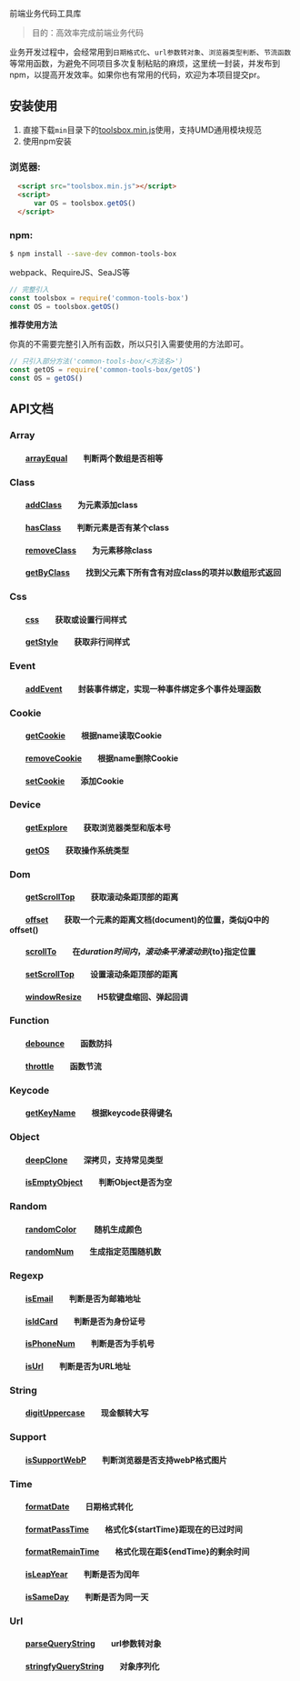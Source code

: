 前端业务代码工具库  

> 目的：高效率完成前端业务代码

业务开发过程中，会经常用到`日期格式化`、`url参数转对象`、`浏览器类型判断`、`节流函数`等常用函数，为避免不同项目多次复制粘贴的麻烦，这里统一封装，并发布到npm，以提高开发效率。如果你也有常用的代码，欢迎为本项目提交pr。

## 安装使用

1. 直接下载`min`目录下的[toolsbox.min.js](https://github.com/hyy520/toolsbox/blob/master/min/toolsbox.min.js)使用，支持UMD通用模块规范  
2. 使用npm安装

### 浏览器:
``` html
  <script src="toolsbox.min.js"></script>
  <script>
      var OS = toolsbox.getOS()
  </script>
```

### npm:
``` bash
$ npm install --save-dev common-tools-box
```

webpack、RequireJS、SeaJS等

``` javascript
// 完整引入
const toolsbox = require('common-tools-box')
const OS = toolsbox.getOS()
```

**推荐使用方法**  

你真的不需要完整引入所有函数，所以只引入需要使用的方法即可。
``` javascript
// 只引入部分方法('common-tools-box/<方法名>')
const getOS = require('common-tools-box/getOS')
const OS = getOS()
```
## API文档

### Array  
#### &emsp;&emsp;[arrayEqual][arrayEqual]&emsp;&emsp;判断两个数组是否相等 

### Class
#### &emsp;&emsp;[addClass][addClass]&emsp;&emsp;为元素添加class  
#### &emsp;&emsp;[hasClass][hasClass]&emsp;&emsp;判断元素是否有某个class  
#### &emsp;&emsp;[removeClass][removeClass]&emsp;&emsp;为元素移除class  
#### &emsp;&emsp;[getByClass][getByClass]&emsp;&emsp;找到父元素下所有含有对应class的项并以数组形式返回

### Css
#### &emsp;&emsp;[css][css]&emsp;&emsp;获取或设置行间样式  
#### &emsp;&emsp;[getStyle][getStyle]&emsp;&emsp;获取非行间样式  

### Event
#### &emsp;&emsp;[addEvent][addEvent]&emsp;&emsp;封装事件绑定，实现一种事件绑定多个事件处理函数 

### Cookie 
#### &emsp;&emsp;[getCookie][getCookie]&emsp;&emsp;根据name读取Cookie  
#### &emsp;&emsp;[removeCookie][removeCookie]&emsp;&emsp;根据name删除Cookie
#### &emsp;&emsp;[setCookie][setCookie]&emsp;&emsp;添加Cookie 

### Device  
#### &emsp;&emsp;[getExplore][getExplore]&emsp;&emsp;获取浏览器类型和版本号  
#### &emsp;&emsp;[getOS][getOS]&emsp;&emsp;获取操作系统类型

### Dom  
#### &emsp;&emsp;[getScrollTop][getScrollTop]&emsp;&emsp;获取滚动条距顶部的距离
#### &emsp;&emsp;[offset][offset]&emsp;&emsp;获取一个元素的距离文档(document)的位置，类似jQ中的offset()
#### &emsp;&emsp;[scrollTo][scrollTo]&emsp;&emsp;在${duration}时间内，滚动条平滑滚动到${to}指定位置
#### &emsp;&emsp;[setScrollTop][setScrollTop]&emsp;&emsp;设置滚动条距顶部的距离
#### &emsp;&emsp;[windowResize][windowResize]&emsp;&emsp;H5软键盘缩回、弹起回调

### Function  
#### &emsp;&emsp;[debounce][debounce]&emsp;&emsp;函数防抖   
#### &emsp;&emsp;[throttle][throttle]&emsp;&emsp;函数节流   

### Keycode  
#### &emsp;&emsp;[getKeyName][getKeyName]&emsp;&emsp;根据keycode获得键名 

### Object  
#### &emsp;&emsp;[deepClone][deepClone]&emsp;&emsp;深拷贝，支持常见类型
#### &emsp;&emsp;[isEmptyObject][isEmptyObject]&emsp;&emsp;判断Object是否为空

### Random  
#### &emsp;&emsp;[randomColor][randomColor] &emsp;&emsp;随机生成颜色
#### &emsp;&emsp;[randomNum][randomNum]&emsp;&emsp;生成指定范围随机数 

### Regexp  
#### &emsp;&emsp;[isEmail][isEmail]&emsp;&emsp;判断是否为邮箱地址 
#### &emsp;&emsp;[isIdCard][isIdCard]&emsp;&emsp;判断是否为身份证号
#### &emsp;&emsp;[isPhoneNum][isPhoneNum]&emsp;&emsp;判断是否为手机号  
#### &emsp;&emsp;[isUrl][isUrl]&emsp;&emsp;判断是否为URL地址

### String  
#### &emsp;&emsp;[digitUppercase][digitUppercase]&emsp;&emsp;现金额转大写

### Support  
#### &emsp;&emsp;[isSupportWebP][isSupportWebP]&emsp;&emsp;判断浏览器是否支持webP格式图片
#### 

### Time  
#### &emsp;&emsp;[formatDate][formatDate]&emsp;&emsp;日期格式转化
#### &emsp;&emsp;[formatPassTime][formatPassTime]&emsp;&emsp;格式化${startTime}距现在的已过时间
#### &emsp;&emsp;[formatRemainTime][formatRemainTime]&emsp;&emsp;格式化现在距${endTime}的剩余时间
#### &emsp;&emsp;[isLeapYear][isLeapYear]&emsp;&emsp;判断是否为闰年
#### &emsp;&emsp;[isSameDay][isSameDay]&emsp;&emsp;判断是否为同一天

### Url
#### &emsp;&emsp;[parseQueryString][parseQueryString]&emsp;&emsp;url参数转对象
#### &emsp;&emsp;[stringfyQueryString][stringfyQueryString]&emsp;&emsp;对象序列化

[arrayEqual]:https://github.com/hyy520/toolsbox/blob/master/src/array/arrayEqual.js

[addClass]:https://github.com/hyy520/toolsbox/blob/master/src/class/addClass.js
[hasClass]:https://github.com/hyy520/toolsbox/blob/master/src/class/hasClass.js
[removeClass]:https://github.com/hyy520/toolsbox/blob/master/src/class/removeClass.js
[getByClass]:https://github.com/hyy520/toolsbox/blob/master/src/class/getByClass.js

[css]:https://github.com/hyy520/toolsbox/blob/master/src/css/css.js
[getStyle]:https://github.com/hyy520/toolsbox/blob/master/src/css/getStyle.js

[addEvent]:https://github.com/hyy520/toolsbox/blob/master/src/event/addEvent.js

[getCookie]:https://github.com/hyy520/toolsbox/blob/master/src/cookie/getCookie.js
[removeCookie]:https://github.com/hyy520/toolsbox/blob/master/src/cookie/removeCookie.js
[setCookie]:https://github.com/hyy520/toolsbox/blob/master/src/cookie/setCookie.js

[getExplore]:https://github.com/hyy520/toolsbox/blob/master/src/device/getExplore.js
[getOS]:https://github.com/hyy520/toolsbox/blob/master/src/device/getOS.js

[getScrollTop]:https://github.com/hyy520/toolsbox/blob/master/src/dom/getScrollTop.js
[offset]:https://github.com/hyy520/toolsbox/blob/master/src/dom/offset.js
[scrollTo]:https://github.com/hyy520/toolsbox/blob/master/src/dom/scrollTo.js
[setScrollTop]:https://github.com/hyy520/toolsbox/blob/master/src/dom/setScrollTop.js
[windowResize]:https://github.com/hyy520/toolsbox/blob/master/src/dom/windowResize.js

[debounce]:https://github.com/hyy520/toolsbox/blob/master/src/function/debounce.js
[throttle]:https://github.com/hyy520/toolsbox/blob/master/src/function/throttle.js

[getKeyName]:https://github.com/hyy520/toolsbox/blob/master/src/keycode/getKeyName.js

[deepClone]:https://github.com/hyy520/toolsbox/blob/master/src/object/deepClone.js
[isEmptyObject]:https://github.com/hyy520/toolsbox/blob/master/src/object/isEmptyObject.js

[randomColor]:https://github.com/hyy520/toolsbox/blob/master/src/random/randomColor.js
[randomNum]:https://github.com/hyy520/toolsbox/blob/master/src/random/randomNum.js

[isEmail]:https://github.com/hyy520/toolsbox/blob/master/src/regexp/isEmail.js
[isIdCard]:https://github.com/hyy520/toolsbox/blob/master/src/regexp/isIdCard.js
[isPhoneNum]:https://github.com/hyy520/toolsbox/blob/master/src/regexp/isPhoneNum.js
[isUrl]:https://github.com/hyy520/toolsbox/blob/master/src/regexp/isUrl.js

[digitUppercase]:https://github.com/hyy520/toolsbox/blob/master/src/string/digitUppercase.js

[isSupportWebP]:https://github.com/hyy520/toolsbox/blob/master/src/support/isSupportWebP.js

[formatDate]:https://github.com/hyy520/toolsbox/blob/master/src/time/formatDate.js
[formatPassTime]:https://github.com/hyy520/toolsbox/blob/master/src/time/formatPassTime.js
[formatRemainTime]:https://github.com/hyy520/toolsbox/blob/master/src/time/formatRemainTime.js
[isLeapYear]:https://github.com/hyy520/toolsbox/blob/master/src/time/isLeapYear.js
[isSameDay]:https://github.com/hyy520/toolsbox/blob/master/src/time/isSameDay.js

[parseQueryString]:https://github.com/hyy520/toolsbox/blob/master/src/url/parseQueryString.js
[stringfyQueryString]:https://github.com/hyy520/toolsbox/blob/master/src/url/stringfyQueryString.js
